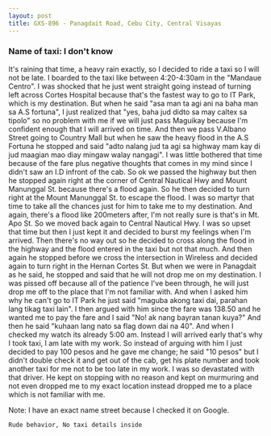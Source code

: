 ```yaml
---
layout: post
title: GXS-896 - Panagdait Road, Cebu City, Central Visayas
---
```


### Name of taxi: I don't know

It's raining that time, a heavy rain exactly, so I decided to ride a taxi so I will not be late. I boarded to the taxi like between 4:20-4:30am in the "Mandaue Centro". I was shocked that he just went straight going instead of turning left across Cortes Hospital because that's the fastest way to go to IT Park, which is my destination. But when he said "asa man ta agi ani na baha man sa A.S fortuna", I just realized that "yes, baha jud didto sa may caltex sa tipolo" so no problem with  me if we will just pass Maguikay because I'm confident enough that I will arrived on time. And then we pass 
V.Albano Street going to Country Mall but when he saw the heavy flood in the A.S Fortuna he stopped and said "adto nalang jud ta agi sa highway mam kay di jud maagian mao diay mingaw walay nangagi". I was little bothered that time because of the fare plus negative thoughts that comes in my mind since I didn't saw an I.D infront of the cab. So ok we passed the highway but then he stopped again right at the corner of Central Nautical Hwy and Mount Manunggal St. because there's a flood again. So he then decided to turn right at the Mount Manunggal St. to escape the flood. I was so martyr that time to take all the chances just for him to take me to my destination. And again, there's a flood like 200meters after, I'm not really sure is that's in Mt. Apo St. So we moved back again to Central Nautical Hwy. I was so upset that time but then I just kept it and decided to burst my feelings when I'm arrived. Then there's no way out so he decided to cross along the flood in the highway and the flood entered in the taxi but not that much. And then again he stopped before we cross the intersection in Wireless and decided again to turn right in the Hernan Cortes St. But when we were in Panagdait as he said, he stopped and said that he will not drop me on my destination. I was pissed off because all of the patience I've been through, he will just drop me off to the place that I'm not familiar with. And when I asked him why he can't go to IT Park he just said "maguba akong taxi dai, parahan lang tikag taxi lain". I then argued with him since the fare was 138.50 and he wanted me to pay the fare and I said "No! ak nang bayran tanan kuya?" And then he said "kuhaan lang nato sa flag down dai na 40". And when I checked my watch its already 5:00 am. Instead I will arrived early that's why I took taxi, I am late with my work. So instead of arguing with him I just decided to pay 100 pesos and he gave me change; he said "10 pesos" but I didn't double check it and get out of the cab, get his plate number and took another taxi for me not to be too late in my work. I was so devastated with that driver. He kept on stopping with no reason and kept on murmuring and not even dropped me to my exact location instead dropped me to a place which is not familiar with me.

Note: I have an exact name street because I checked it on Google.

```Rude behavior, No taxi details inside```
